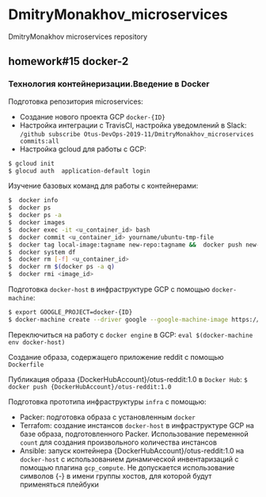 # DmitryMonakhov_microservices
DmitryMonakhov microservices repository
## homework#15 docker-2
### Технология контейнеризации.Введение в Docker
Подготовка репозитория microservices:
- Создание нового проекта GCP `docker-{ID}`
- Настройка интеграции с TravisCI, настройка уведомлений в Slack: `/github subscribe Otus-DevOps-2019-11/DmitryMonakhov_microservices commits:all`
- Настройка gcloud для работы с GCP:
```sh
$ gcloud init
$ glocud auth  application-default login
```

Изучение базовых команд для работы с контейнерами:
```sh
$  docker info
$  docker ps
$  docker ps -a
$  docker images
$  docker exec -it <u_container_id> bash
$  docker commit <u_container_id> yourname/ubuntu-tmp-file
$  docker tag local-image:tagname new-repo:tagname &&  docker push new-repo:tagname
$  docker system df
$  docker rm [-f] <u_container_id>
$  docker rm $(docker ps -a q)
$  docker rmi <image_id>
```

Подготовка `docker-host` в инфраструктуре GCP с помощью `docker-machine`:
```sh
$ export GOOGLE_PROJECT=docker-{ID}
$ docker-machine create --driver google --google-machine-image https://www.googleapis.com/compute/v1/projects/ubuntu-os-cloud/global/images/family/ubuntu-1604-lts --google-machine-type n1-standard-1 --google-zone europe-west1-b docker-host
```
Переключиться на работу с `docker engine` в GCP: `eval $(docker-machine env docker-host)`

Создание образа, содержащего приложение reddit с помощью `Dockerfile`

Публикация образа {DockerHubAccount}/otus-reddit:1.0 в `Docker Hub`: `$ docker push {DockerHubAccount}/otus-reddit:1.0`

Подготовка прототипа инфраструктуры `infra` с помощью:
- Packer: подготовка образа с установленным `docker`
- Terrafom: создание инстансов `docker-host` в инфраструктуре GCP на базе образа, подготовленного Packer. Использование переменной `count` для создания произвольного количества инстансов
- Ansible: запуск контейнера {DockerHubAccount}/otus-reddit:1.0 на `docker-host` c использованием динамической инвентаризаций с помощью плагина `gcp_compute`. Не допускается использование символов {-} в имени группы хостов, для которой будут применяться плейбуки
